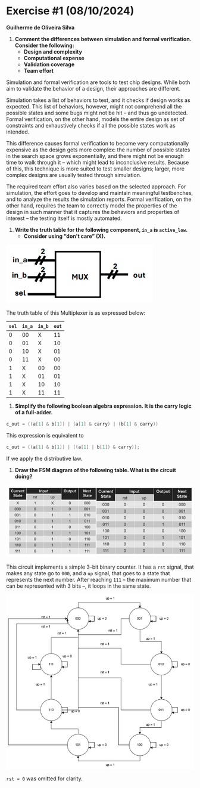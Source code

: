 # Exercise #1 (08/10/2024)

**Guilherme de Oliveira Silva**

1. **Comment the differences between simulation and formal verification. Consider the following:**
    - **Design and complexity**
    - **Computational expense**
    - **Validation coverage**
    - **Team effort**

Simulation and formal verification are tools to test chip designs. While both aim to validate the behavior of a design, their approaches are different. 

Simulation takes a list of behaviors to test, and it checks if design works as expected. This list of behaviors, however, might not comprehend all the possible states and some bugs might not be hit – and thus go undetected. Formal verification, on the other hand, models the entire design as set of constraints and exhaustively checks if all the possible states work as intended.

This difference causes formal verification to become very computationally expensive as the design gets more complex: the number of possible states in the search space grows exponentially, and there might not be enough time to walk through it – which might lead to inconclusive results. Because of this, this technique is more suited to test smaller designs; larger, more complex designs are usually tested through simulation.

The required team effort also varies based on the selected approach. For simulation, the effort goes to develop and maintain meaningful testbenches, and to analyze the results the simulation reports. Formal verification, on the other hand, requires the team to correctly model the properties of the design in such manner that it captures the behaviors and properties of interest – the testing itself is mostly automated.

1. **Write the truth table for the following component, `in_a` is `active_low`.**
    - **Consider using “don't care” (X).**

![image.png](images/image.png)

The truth table of this Multiplexer is as expressed below:

| `sel` | `in_a` | `in_b` | `out` |
| --- | --- | --- | --- |
| 0 | 00 | X | 11 |
| 0 | 01 | X | 10 |
| 0 | 10 | X | 01 |
| 0 | 11 | X | 00 |
| 1 | X | 00 | 00 |
| 1 | X | 01 | 01 |
| 1 | X | 10 | 10 |
| 1 | X | 11 | 11 |

1. **Simplify the following boolean algebra expression. It is the carry logic of a full-adder.**

```verilog
c_out = ((a[1] & b[1]) | (a[1] & carry) | (b[1] & carry))
```

This expression is equivalent to

```verilog
c_out = ((a[1] & b[1]) | ((a[1] | b[1]) & carry));
```

If we apply the distributive law.

1. **Draw the FSM diagram of the following table. What is the circuit doing?**

![image.png](images/image%201.png)

This circuit implements a simple 3-bit binary counter. It has a `rst` signal, that makes any state go to `000`, and a `up` signal, that goes to a state that represents the next number. After reaching `111` – the maximum number that can be represented with 3 bits –, it loops in the same state.

![image.png](images/image%202.png)

`rst = 0` was omitted for clarity.
